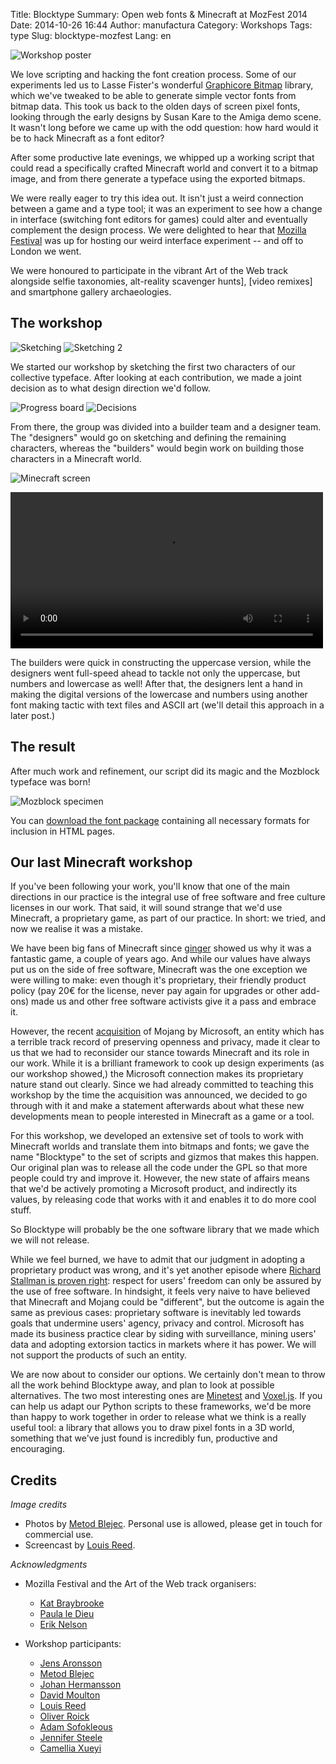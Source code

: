 Title: Blocktype
Summary: Open web fonts & Minecraft at MozFest 2014
Date: 2014-10-26 16:44
Author: manufactura
Category: Workshops
Tags: type
Slug: blocktype-mozfest
Lang: en

![Workshop poster]({filename}/media/blocktype-poster.jpg "Workshop poster")

We love scripting and hacking the font creation process. Some of our
experiments led us to Lasse Fister's wonderful [Graphicore
Bitmap](https://github.com/graphicore/graphicoreBMFB) library, which we've
tweaked to be able to generate simple vector fonts from bitmap data.  This took
us back to the olden days of screen pixel fonts, looking through the early
designs by Susan Kare to the Amiga demo scene. It wasn't long before we came up
with the odd question: how hard would it be to hack Minecraft as a font editor?

After some productive late evenings, we whipped up a working script that could
read a specifically crafted Minecraft world and convert it to a bitmap image,
and from there generate a typeface using the exported bitmaps.

We were really eager to try this idea out. It isn't just a weird connection
between a game and a type tool; it was an experiment to see how a change in
interface (switching font editors for games) could alter and eventually
complement  the design process. We were delighted to hear that [Mozilla
Festival](http://2014.mozillafestival.org/) was up for hosting our weird
interface experiment -- and off to London we went.

We were honoured to participate in the vibrant Art of the Web track alongside
selfie taxonomies, alt-reality scavenger hunts], [video remixes] and
smartphone gallery archaeologies.


The workshop
------------

![Sketching]({filename}/media/blocktype-sketching.jpg "Sketches")
![Sketching 2]({filename}/media/blocktype-sketching2.jpg "More Sketches")

We started our workshop by sketching the first two characters of our collective
typeface. After looking at each contribution, we made a joint decision as to
what design direction we'd follow.

![Progress board]({filename}/media/blocktype-board.jpg "The progress board")
![Decisions]({filename}/media/blocktype-board2.jpg "Making decisions")

From there, the group was divided into a builder team and a designer team. The
"designers" would go on sketching and defining the remaining characters,
whereas the "builders" would begin work on building those characters in a
Minecraft world.

![Minecraft screen]({filename}/media/blocktype-screen.jpg "Minecraft font design")

<video src="{filename}/media/blocktype-minecraft.mp4" width="500" controls>
  Your browser does not support embedded HTML5 video.
</video>

The builders were quick in constructing the uppercase version, while the
designers went full-speed ahead to tackle not only the uppercase, but numbers
and lowercase as well! After that, the designers lent a hand in making the
digital versions of the lowercase and numbers using another font making tactic
with text files and ASCII art (we'll detail this approach in a later post.)


The result
----------

After much work and refinement, our script did its magic and the Mozblock
typeface was born!

![Mozblock
specimen]({filename}/media/blocktype-specimen.png
"Mozblock type specimen")

You can [download the font
package]({filename}/media/files/Mozblock.zip)
containing all necessary formats for inclusion in HTML pages.


Our last Minecraft workshop
---------------------------

If you've been following your work, you'll know that one of the main directions
in our practice is the integral use of free software and free culture licenses
in our work. That said, it will sound strange that we'd use Minecraft, a
proprietary game, as part of our practice. In short: we tried, and now we
realise it was a mistake.

We have been big fans of Minecraft since [ginger](http://adaptstudio.ca) showed us why it was a
fantastic game, a couple of years ago. And while our values have always put us
on the side of free software, Minecraft was the one exception we were willing
to make: even though it's proprietary, their friendly product policy (pay 20€
for the license, never pay again for upgrades or other add-ons) made us and
other free software activists give it a pass and embrace it.

However, the recent
[acquisition](https://mojang.com/2014/09/yes-were-being-bought-by-microsoft/)
of Mojang by Microsoft, an entity which has a terrible track record of
preserving openness and privacy, made it clear to us
that we had to reconsider our stance towards Minecraft and its role in our
work. While it is a brilliant framework to cook up design experiments (as our
workshop showed,) the Microsoft connection makes its proprietary nature stand
out clearly. Since we had already committed to teaching this workshop by the
time the acquisition was announced, we decided to go through with it and make a
statement afterwards about what these new developments mean to people
interested in Minecraft as a game or a tool.

For this workshop, we developed an extensive set of tools to work with
Minecraft worlds and translate them into bitmaps and fonts; we gave the name
"Blocktype" to the set of scripts and gizmos that makes this happen. Our
original plan was to release all the code under the GPL so that more people
could try and improve it. However, the new state of affairs means that we'd be
actively promoting a Microsoft product, and indirectly its values, by releasing
code that works with it and enables it to do more cool stuff. 

So Blocktype will probably be the one software library that we made which we
will not release.

While we feel burned, we have to admit that our judgment in adopting a
proprietary product was wrong, and it's yet another episode where [Richard
Stallman is proven right](https://www.gnu.org/philosophy/why-free.html):
respect for users' freedom can only be assured by the use of free software. In
hindsight, it feels very naive to have believed that Minecraft and Mojang could
be "different", but the outcome is again the same as previous cases:
proprietary software is inevitably led towards goals that undermine users'
agency, privacy and control. Microsoft has made its business practice clear by
siding with surveillance, mining users' data and adopting extorsion tactics in
markets where it has power. We will not support the products of such an entity.

We are now about to consider our options. We certainly don't mean to throw all
the work behind Blocktype away, and plan to look at possible alternatives. The
two most interesting ones are [Minetest](http://minetest.net) and
[Voxel.js](http://voxeljs.com). If you can help us adapt our Python scripts to
these frameworks, we'd be more than happy to work together in order to release
what we think is a really useful tool: a library that allows you to draw pixel
fonts in a 3D world, something that we've just found is incredibly fun,
productive and encouraging.


Credits
-------

*Image credits*

  * Photos by [Metod Blejec](http://twitter.com/metodb). Personal use is allowed, please get in touch for commercial use.
  * Screencast by [Louis Reed](http://twitter.com/_louisreed).

*Acknowledgments*

  * Mozilla Festival and the Art of the Web track organisers:
    * [Kat Braybrooke](https://twitter.com/codekat)
    * [Paula le Dieu](https://twitter.com/archiville)
    * [Erik Nelson](http://wreckandsalvage.com)

  * Workshop participants:
    * [Jens Aronsson](https://twitter.com/jensaronsson)
    * [Metod Blejec](https://twitter.com/metodb)
    * [Johan Hermansson](https://twitter.com/oans)
    * [David Moulton](https://twitter.com/davidcmoulton)
    * [Louis Reed](https://twitter.com/_louisreed)
    * [Oliver Roick](https://twitter.com/oliverroick)
    * [Adam Sofokleous](https://twitter.com/adam_cy)
    * [Jennifer Steele](https://twitter.com/jenieloulou)
    * [Camellia Xueyi](https://twitter.com/11thme)
    
